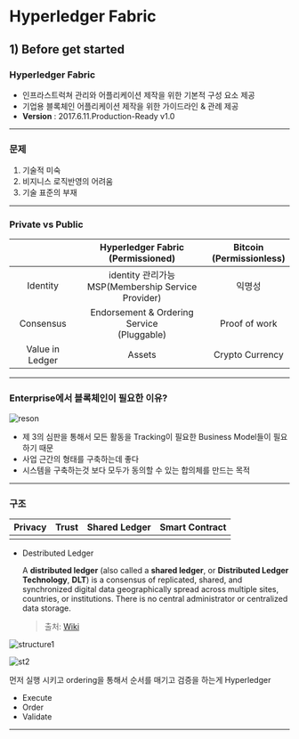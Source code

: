 # Hyperledger Fabric

## 1) Before get started

### Hyperledger Fabric

- 인프라스트럭쳐 관리와 어플리케이션 제작을 위한 기본적 구성 요소 제공
- 기업용 블록체인 어플리케이션 제작을 위한 가이드라인 & 관례 제공
- **Version** : 2017.6.11.Production-Ready v1.0

---

### 문제

1. 기술적 미숙
2. 비지니스 로직반영의 어려움
3. 기술 표준의 부재

---

### Private vs Public

|                 |          Hyperledger Fabric<br />(Permissioned)          | Bitcoin<br />(Permissionless) |
| :-------------: | :------------------------------------------------------: | :---------------------------: |
|    Identity     | identity 관리가능<br /> MSP(Membership Service Provider) |            익명성             |
|    Consensus    |     Endorsement & Ordering Service<br />(Pluggable)      |         Proof of work         |
| Value in Ledger |                          Assets                          |        Crypto Currency        |

---

### Enterprise에서 블록체인이 필요한 이유?

![reson](https://image.slidesharecdn.com/blockchain-hyerledger-fabricv02-180323071019/95/blockchain-hyperledger-fabric-3-638.jpg)

- 제 3의 심판을 통해서 모든 활동을 Tracking이 필요한 Business Model들이 필요하기 때문
- 사업 근간의 형태를 구축하는데 좋다
- 시스템을 구축하는것 보다 모두가 동의할 수 있는 합의체를 만드는 목적

---

### 구조

| Privacy | Trust | Shared Ledger | Smart Contract |
| ------- | ----- | ------------- | -------------- |
|         |       |               |                |

- Destributed Ledger

  A **distributed ledger** (also called a **shared ledger**, or **Distributed Ledger Technology**, **DLT**) is a consensus of replicated, shared, and synchronized digital data geographically spread across multiple sites, countries, or institutions. There is no central administrator or centralized data storage.

  > 출처: [Wiki](https://en.wikipedia.org/wiki/Distributed_ledger)

![structure1](https://cdn-images-1.medium.com/max/1182/0*Blz6yYjORY-E1LVB.png)

![st2](https://www.oreilly.com/library/view/hands-on-blockchain-with/9781788994521/assets/11a7fc5b-adad-4f72-8dc2-91a6ace8a30a.png)

먼저 실행 시키고 ordering을 통해서 순서를 매기고 검증을 하는게 Hyperledger

- Execute
- Order
- Validate

---

